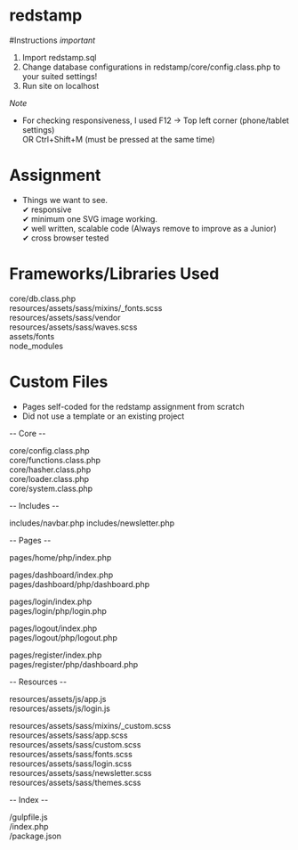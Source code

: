 # redstamp

#Instructions *important*

1. Import redstamp.sql
2. Change database configurations in redstamp/core/config.class.php to your suited settings!
3. Run site on localhost

*Note*
- For checking responsiveness, I used F12 -> Top left corner (phone/tablet settings) 
 <br>OR Ctrl+Shift+M (must be pressed at the same time)

# Assignment
- Things we want to see.  <br>
 ✔ responsive <br>
 ✔ minimum one SVG image working. <br>
 ✔ well written, scalable code (Always remove to improve as a Junior) <br>
 ✔ cross browser tested


# Frameworks/Libraries Used

core/db.class.php <br>
resources/assets/sass/mixins/_fonts.scss <br>
resources/assets/sass/vendor <br>
resources/assets/sass/waves.scss <br>
assets/fonts <br>
node_modules


# Custom Files
- Pages self-coded for the redstamp assignment from scratch
- Did not use a template or an existing project 

-- Core -- 

core/config.class.php <br>
core/functions.class.php <br>
core/hasher.class.php <br>
core/loader.class.php <br>
core/system.class.php <br>

-- Includes --

includes/navbar.php
includes/newsletter.php

-- Pages --

pages/home/php/index.php

pages/dashboard/index.php <br>
pages/dashboard/php/dashboard.php

pages/login/index.php <br>
pages/login/php/login.php

pages/logout/index.php <br>
pages/logout/php/logout.php

pages/register/index.php <br>
pages/register/php/dashboard.php

-- Resources --

resources/assets/js/app.js <br>
resources/assets/js/login.js <br>

resources/assets/sass/mixins/_custom.scss <br>
resources/assets/sass/app.scss <br> 
resources/assets/sass/custom.scss <br>
resources/assets/sass/fonts.scss <br>
resources/assets/sass/login.scss <br>
resources/assets/sass/newsletter.scss <br>
resources/assets/sass/themes.scss

-- Index --

/gulpfile.js <br>
/index.php <br>
/package.json




